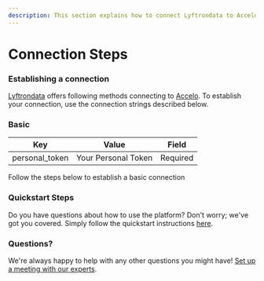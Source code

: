 ```yaml
---
description: This section explains how to connect Lyftrondata to Accelo.
---
```


# Connection Steps

### Establishing a connection

[Lyftrondata](https://www.lyftrondata.com) offers following methods connecting to [Accelo](None/). To establish your connection, use the connection strings described below.

### Basic

| Key             | Value               | Field    |
| --------------- | ------------------- | -------- |
| personal\_token | Your Personal Token | Required |

Follow the steps below to establish a basic connection

### Quickstart Steps

Do you have questions about how to use the platform? Don't worry; we've got you covered. Simply follow the quickstart instructions [here](./).

### Questions? <a href="#questions" id="questions"></a>

We're always happy to help with any other questions you might have! [Set up a meeting with our experts](https://www.lyftrondata.com/book-a-meeting/).
